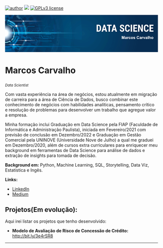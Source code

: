 [![author](https://img.shields.io/badge/author-marcoscarvalho-red.svg)](https://www.linkedin.com/in/marcos-carvalhoo/) [![](https://img.shields.io/badge/python-3.8+-blue.svg)](https://www.python.org/downloads/release/python-365/) [![GPLv3 license](https://img.shields.io/badge/License-GPLv3-blue.svg)](http://perso.crans.org/besson/LICENSE.html)
<p align="center">
  <img src="banner_ds.png" >
</p>

# Marcos Carvalho
<sub>*Data Scientist*</sub>

Com vasta experiência na área de negócios, estou atualmente em migração de carreira para a área de Ciência de Dados, busco combinar este conhecimento de negócios com habilidades analíticas, pensamento crítico e resolução de problemas para desenvolver um trabalho que agregue valor a empresa.

Minha formação inclui Graduação em Data Science pela FIAP (Faculdade de Informática e Administração Paulista), iniciada em Fevereiro/2021 com previsão de conclusão em Dezembro/2022 e Graduação em Gestão Comercial pela UNINOVE (Universidade Nove de Julho) a qual me graduei em Dezembro/2020, além de cursos extra curriculares para enriquecer meu background em ferramentas de Data Science para análise de dados e extração de insights para tomada de decisão.

**Background em:** Python, Machine Learning, SQL, Storytelling, Data Viz, Estatística e Ingês.

**Links:**
* [LinkedIn](https://bit.ly/3bQbEZq)
* [Medium](http://bit.ly/3kD1jDT)


## Projetos(Em evolução):
Aqui irei listar os projetos que tenho desenvolvido:

* **Modelo de Avaliação de Risco de Concessão de Crédito:** http://bit.ly/3e4rSR8

---


